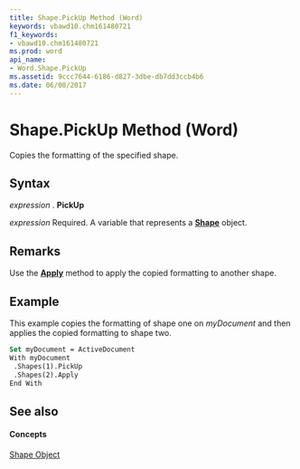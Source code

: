 ```yaml
---
title: Shape.PickUp Method (Word)
keywords: vbawd10.chm161480721
f1_keywords:
- vbawd10.chm161480721
ms.prod: word
api_name:
- Word.Shape.PickUp
ms.assetid: 9ccc7644-6186-d827-3dbe-db7dd3ccb4b6
ms.date: 06/08/2017
---
```



# Shape.PickUp Method (Word)

Copies the formatting of the specified shape.


## Syntax

 _expression_ . **PickUp**

 _expression_ Required. A variable that represents a **[Shape](Word.Shape.md)** object.


## Remarks

Use the  **[Apply](Word.Shape.Apply.md)** method to apply the copied formatting to another shape.


## Example

This example copies the formatting of shape one on  _myDocument_ and then applies the copied formatting to shape two.


```vb
Set myDocument = ActiveDocument 
With myDocument 
 .Shapes(1).PickUp 
 .Shapes(2).Apply 
End With
```


## See also


#### Concepts


[Shape Object](Word.Shape.md)

